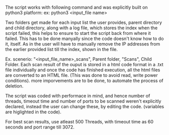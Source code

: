 The script works with following command and was explicitly built on python3 platform:
ex: python3 <input_file name>

Two folders get made for each input list the user provides, parent directory and child directory, along with a log file, which stores the index when the script failed, this helps to ensure to start the script back from where it failed. This has to be done manyally since the code doesn't know how to do it, itself. As in the user will have to manually remove the IP addresses from the earlier provided list till the index, shown in the file.

Ex. scenerio: "<input_file_name>_scans", Parent folder, "Scans", Child Folder. Each scan result of the ouput is stored in a html code format in a .txt file individually and once the code has finished execution, all the html files are converted to an HTML file. (This was done to avoid read, write power conditions). more imporvements are to be done, to automate the process of deletion.

The script was coded with performace in mind, and hence number of threads, timeout time and number of ports to be scanned weren't explicitly declared, instead the user can change these, by editing the code. (variables are higlighted in the code).

For best scan results, use atleast 500 Threads, with timeout time as 60 seconds and port range till 3072.
